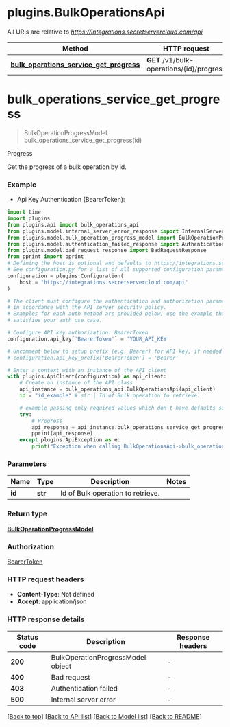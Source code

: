 # plugins.BulkOperationsApi

All URIs are relative to *https://integrations.secretservercloud.com/api*

Method | HTTP request | Description
------------- | ------------- | -------------
[**bulk_operations_service_get_progress**](BulkOperationsApi.md#bulk_operations_service_get_progress) | **GET** /v1/bulk-operations/{id}/progress | Progress


# **bulk_operations_service_get_progress**
> BulkOperationProgressModel bulk_operations_service_get_progress(id)

Progress

Get the progress of a bulk operation by id.

### Example

* Api Key Authentication (BearerToken):

```python
import time
import plugins
from plugins.api import bulk_operations_api
from plugins.model.internal_server_error_response import InternalServerErrorResponse
from plugins.model.bulk_operation_progress_model import BulkOperationProgressModel
from plugins.model.authentication_failed_response import AuthenticationFailedResponse
from plugins.model.bad_request_response import BadRequestResponse
from pprint import pprint
# Defining the host is optional and defaults to https://integrations.secretservercloud.com/api
# See configuration.py for a list of all supported configuration parameters.
configuration = plugins.Configuration(
    host = "https://integrations.secretservercloud.com/api"
)

# The client must configure the authentication and authorization parameters
# in accordance with the API server security policy.
# Examples for each auth method are provided below, use the example that
# satisfies your auth use case.

# Configure API key authorization: BearerToken
configuration.api_key['BearerToken'] = 'YOUR_API_KEY'

# Uncomment below to setup prefix (e.g. Bearer) for API key, if needed
# configuration.api_key_prefix['BearerToken'] = 'Bearer'

# Enter a context with an instance of the API client
with plugins.ApiClient(configuration) as api_client:
    # Create an instance of the API class
    api_instance = bulk_operations_api.BulkOperationsApi(api_client)
    id = "id_example" # str | Id of Bulk operation to retrieve.

    # example passing only required values which don't have defaults set
    try:
        # Progress
        api_response = api_instance.bulk_operations_service_get_progress(id)
        pprint(api_response)
    except plugins.ApiException as e:
        print("Exception when calling BulkOperationsApi->bulk_operations_service_get_progress: %s\n" % e)
```


### Parameters

Name | Type | Description  | Notes
------------- | ------------- | ------------- | -------------
 **id** | **str**| Id of Bulk operation to retrieve. |

### Return type

[**BulkOperationProgressModel**](BulkOperationProgressModel.md)

### Authorization

[BearerToken](../README.md#BearerToken)

### HTTP request headers

 - **Content-Type**: Not defined
 - **Accept**: application/json


### HTTP response details

| Status code | Description | Response headers |
|-------------|-------------|------------------|
**200** | BulkOperationProgressModel object |  -  |
**400** | Bad request |  -  |
**403** | Authentication failed |  -  |
**500** | Internal server error |  -  |

[[Back to top]](#) [[Back to API list]](../README.md#documentation-for-api-endpoints) [[Back to Model list]](../README.md#documentation-for-models) [[Back to README]](../README.md)

